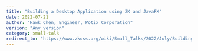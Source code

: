 ```yaml
---
title: "Building a Desktop Application using ZK and JavaFX"
date: 2022-07-21
author: "Hawk Chen, Engineer, Potix Corporation"
version: "Any version"
category: small-talk
redirect_to: "https://www.zkoss.org/wiki/Small_Talks/2022/July/Building_a_Desktop_Application_using_ZK_and_JavaFX"
---
```

